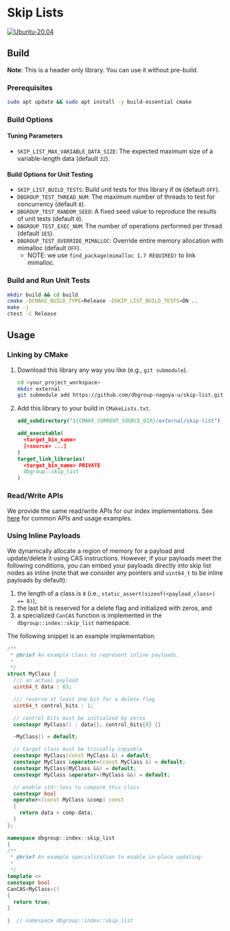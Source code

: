 # Skip Lists

[![Ubuntu-20.04](https://github.com/dbgroup-nagoya-u/skip-list/actions/workflows/unit_tests.yaml/badge.svg)](https://github.com/dbgroup-nagoya-u/skip-list/actions/workflows/unit_tests.yaml)

## Build

**Note**: This is a header only library. You can use it without pre-build.

### Prerequisites

```bash
sudo apt update && sudo apt install -y build-essential cmake
```

### Build Options

#### Tuning Parameters

- `SKIP_LIST_MAX_VARIABLE_DATA_SIZE`: The expected maximum size of a variable-length data (default `32`).

#### Build Options for Unit Testing

- `SKIP_LIST_BUILD_TESTS`: Build unit tests for this library if `ON` (default `OFF`).
- `DBGROUP_TEST_THREAD_NUM`: The maximum number of threads to test for concurrency (default `8`).
- `DBGROUP_TEST_RANDOM_SEED`: A fixed seed value to reproduce the results of unit tests (default `0`).
- `DBGROUP_TEST_EXEC_NUM`: The number of operations performed per thread (default `1E5`).
- `DBGROUP_TEST_OVERRIDE_MIMALLOC`: Override entire memory allocation with mimalloc (default `OFF`).
    - NOTE: we use `find_package(mimalloc 1.7 REQUIRED)` to link mimalloc.

### Build and Run Unit Tests

```bash
mkdir build && cd build
cmake -DCMAKE_BUILD_TYPE=Release -DSKIP_LIST_BUILD_TESTS=ON ..
make -j
ctest -C Release
```

## Usage

### Linking by CMake

1. Download this library any way you like (e.g., `git submodule`).

    ```bash
    cd <your_project_workspace>
    mkdir external
    git submodule add https://github.com/dbgroup-nagoya-u/skip-list.git external/skip-list
    ```

1. Add this library to your build in `CMakeLists.txt`.

    ```cmake
    add_subdirectory("${CMAKE_CURRENT_SOURCE_DIR}/external/skip-list")

    add_executable(
      <target_bin_name>
      [<source> ...]
    )
    target_link_libraries(
      <target_bin_name> PRIVATE
      dbgroup::skip_list
    )
    ```

### Read/Write APIs

We provide the same read/write APIs for our index implementations. See [here](https://github.com/dbgroup-nagoya-u/index-benchmark/wiki/Common-APIs-for-Index-Implementations) for common APIs and usage examples.

### Using Inline Payloads

We dynamically allocate a region of memory for a payload and update/delete it using CAS instructions. However, if your payloads meet the following conditions, you can embed your payloads directly into skip list nodes as inline (note that we consider any pointers and `uint64_t` to be inline payloads by default):

1. the length of a class is `8` (i.e., `static_assert(sizeof(<payload_class>) == 8)`),
2. the last bit is reserved for a delete flag and initialized with zeros, and
3. a specialized `CanCAS` function is implemented in the `dbgroup::index::skip_list` namespace.

The following snippet is an example implementation.

```cpp
/**
 * @brief An example class to represent inline payloads.
 *
 */
struct MyClass {
  /// an actual payload
  uint64_t data : 63;

  /// reserve at least one bit for a delete flag
  uint64_t control_bits : 1;

  // control bits must be initialzed by zeros
  constexpr MyClass() : data{}, control_bits{0} {}

  ~MyClass() = default;

  // target class must be trivially copyable
  constexpr MyClass(const MyClass &) = default;
  constexpr MyClass &operator=(const MyClass &) = default;
  constexpr MyClass(MyClass &&) = default;
  constexpr MyClass &operator=(MyClass &&) = default;

  // enable std::less to compare this class
  constexpr bool
  operator<(const MyClass &comp) const
  {
    return data < comp.data;
  }
};

namespace dbgroup::index::skip_list
{
/**
 * @brief An example specialization to enable in-place updating.
 *
 */
template <>
constexpr bool
CanCAS<MyClass>()
{
  return true;
}

}  // namespace dbgroup::index::skip_list
```
